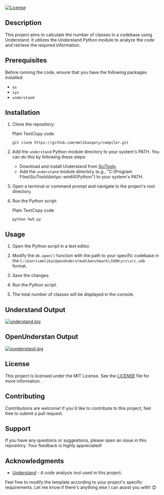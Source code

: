 [![License](https://img.shields.io/badge/License-MIT-blue.svg)](https://beta.theb.ai/LICENSE)

## Description

This project aims to calculate the number of classes in a codebase using Understand. It utilizes the Understand Python module to analyze the code and retrieve the required information.

## Prerequisites

Before running the code, ensure that you have the following packages installed:

-   `os`
-   `sys`
-   `understand`

## Installation

1.  Clone the repository:
    
    Plain TextCopy code
    
    ```Plain
    git clone https://github.com/melikasqary/compiler.git
    
    ```
    
2.  Add the `understand` Python module directory to your system's PATH. You can do this by following these steps:
    
    -   Download and install Understand from  [SciTools](https://scitools.com/).
    -   Add the  `understand`  module directory (e.g., "C:\Program Files\SciTools\bin\pc-win64\Python") to your system's PATH.
3.  Open a terminal or command prompt and navigate to the project's root directory.
    
4.  Run the Python script:
    
    Plain TextCopy code
    
    ```Plain
    python hw5.py
    
    ```
    

## Usage

1.  Open the Python script in a text editor.
    
2.  Modify the `db.open()` function with the path to your specific codebase in the `C:\Users\melika\OpenUnderstand\benchmark\JSON\src\src.udb` format.
    
3.  Save the changes.
    
4.  Run the Python script.
    
5.  The total number of classes will be displayed in the console.

## Understand Output
[![understand.jpg](https://i.postimg.cc/k4zRm30v/understand.jpg)](https://postimg.cc/WFm1GKbd)

## OpenUnderstan Output
[![ounderstand.jpg](https://i.postimg.cc/9QCRVBnK/ounderstand.jpg)](https://postimg.cc/YhDqzQkz)
    

## License

This project is licensed under the MIT License. See the [LICENSE](https://beta.theb.ai/LICENSE) file for more information.

## Contributing

Contributions are welcome! If you'd like to contribute to this project, feel free to submit a pull request.

## Support

If you have any questions or suggestions, please open an issue in this repository. Your feedback is highly appreciated!

## Acknowledgments

-   [Understand](https://scitools.com/)  - A code analysis tool used in this project.

Feel free to modify the template according to your project's specific requirements. Let me know if there's anything else I can assist you with! 😊
